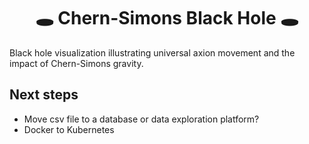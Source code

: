 <h1 align="center">
  🕳️ Chern-Simons Black Hole 🕳️
</h1>

Black hole visualization illustrating universal axion movement and the impact of Chern-Simons gravity.

## Next steps
- Move csv file to a database or data exploration platform?
- Docker to Kubernetes



